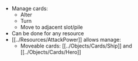 - Manage cards:
    - Alter
    - Turn
    - Move to adjacent slot/pile
- Can be done for any resource
- [[../Resources/AttackPower]] allows manage:
    - Moveable cards: [[../Objects/Cards/Ship]] and [[../Objects/Cards/Hero]]
